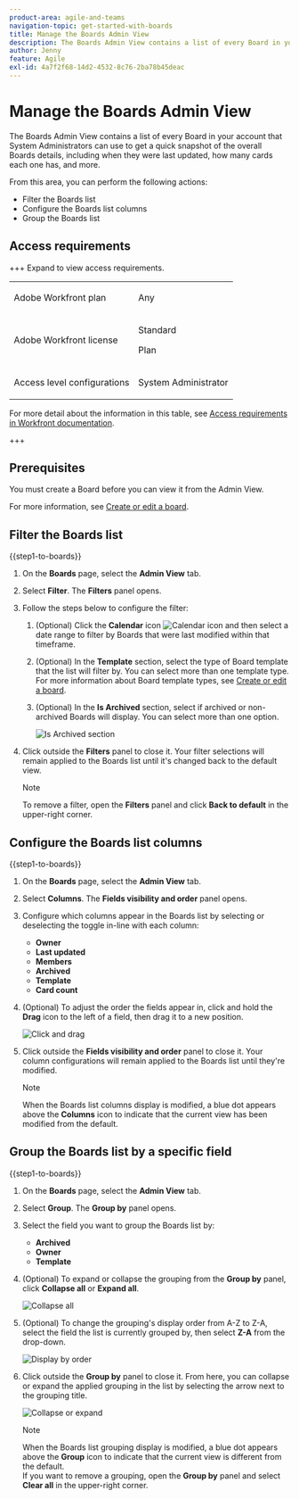 ```yaml
---
product-area: agile-and-teams
navigation-topic: get-started-with-boards
title: Manage the Boards Admin View
description: The Boards Admin View contains a list of every Board in your account that System Administrators can use to get a quick snapshot of the overall Boards details.
author: Jenny
feature: Agile
exl-id: 4a7f2f68-14d2-4532-8c76-2ba78b45deac
---
```

# Manage the Boards Admin View

The Boards Admin View contains a list of every Board in your account that System Administrators can use to get a quick snapshot of the overall Boards details, including when they were last updated, how many cards each one has, and more.

From this area, you can perform the following actions: 

* Filter the Boards list
* Configure the Boards list columns
* Group the Boards list 

## Access requirements

+++ Expand to view access requirements.

<table style="table-layout:auto"> 
 <col> 
 </col> 
 <col> 
 </col> 
 <tbody> 
  <tr> 
   <td role="rowheader">Adobe Workfront plan</td> 
   <td> <p>Any</p> </td> 
  </tr> 
  <tr> 
   <td role="rowheader">Adobe Workfront license</td> 
   <td> <p>Standard</p>
        <p> Plan </p></td> 
  </tr> 
    <tr> 
   <td role="rowheader">Access level configurations</td> 
   <td> <p>System Administrator </p>
        </td> 
  </tr> 
 </tbody> 
</table>

For more detail about the information in this table, see [Access requirements in Workfront documentation](/help/quicksilver/administration-and-setup/add-users/access-levels-and-object-permissions/access-level-requirements-in-documentation.md).

+++

## Prerequisites 

You must create a Board before you can view it from the Admin View.  

For more information, see [Create or edit a board](/help/quicksilver/agile/get-started-with-boards/create-edit-board.md).  

## Filter the Boards list 

{{step1-to-boards}}

1. On the **Boards** page, select the **Admin View** tab. 

1. Select **Filter**. The **Filters** panel opens. 

1. Follow the steps below to configure the filter: 

    1. (Optional) Click the **Calendar** icon ![Calendar icon](assets/calendar-icon.png) and then select a date range to filter by Boards that were last modified within that timeframe.  

    1. (Optional) In the **Template** section, select the type of Board template that the list will filter by. You can select more than one template type. 
    For more information about Board template types, see [Create or edit a board](/help/quicksilver/agile/get-started-with-boards/create-edit-board.md). 

    1. (Optional) In the **Is Archived** section, select if archived or non-archived Boards will display. You can select more than one option. 

        ![Is Archived section](assets/is-archived-section.png)
    
1. Click outside the **Filters** panel to close it. Your filter selections will remain applied to the Boards list until it's changed back to the default view. 

    >[!NOTE]
    >
    >To remove a filter, open the **Filters** panel and click **Back to default** in the upper-right corner.  
 
## Configure the Boards list columns 

{{step1-to-boards}}

1. On the **Boards** page, select the **Admin View** tab. 

1. Select **Columns**. The **Fields visibility and order** panel opens.  

1. Configure which columns appear in the Boards list by selecting or deselecting the toggle in-line with each column: 

    * **Owner**
    * **Last updated** 
    * **Members** 
    * **Archived** 
    * **Template** 
    * **Card count** 

1. (Optional) To adjust the order the fields appear in, click and hold the **Drag** icon to the left of a field, then drag it to a new position. 

    ![Click and drag](assets/click-and-drag.png)

1. Click outside the **Fields visibility and order** panel to close it. Your column configurations will remain applied to the Boards list until they're modified.  

    >[!NOTE]
    >
    > When the Boards list columns display is modified, a blue dot appears above the **Columns** icon to indicate that the current view has been modified from the default.

## Group the Boards list by a specific field 

{{step1-to-boards}}

1. On the **Boards** page, select the **Admin View** tab. 

1. Select **Group**. The **Group by** panel opens. 

1. Select the field you want to group the Boards list by:

    * **Archived**
    * **Owner** 
    * **Template**

1. (Optional) To expand or collapse the grouping from the **Group by** panel, click **Collapse all** or **Expand all**.  

    ![Collapse all](assets/collapse-all.png)
 
1. (Optional) To change the grouping's display order from A-Z to Z-A, select the field the list is currently grouped by, then select **Z-A** from the drop-down.  

    ![Display by order](assets/display-by-order.png)

1. Click outside the **Group by** panel to close it. From here, you can collapse or expand the applied grouping in the list by selecting the arrow next to the grouping title. 

    ![Collapse or expand](assets/collapse-or-expand.png)

    >[!NOTE]
    >   
    >When the Boards list grouping display is modified, a blue dot appears above the **Group** icon to indicate that the current view is different from the default. <br>
    >If you want to remove a grouping, open the **Group by** panel and select **Clear all** in the upper-right corner.
